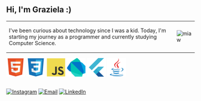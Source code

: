 ## Hi, I'm Graziela :)
<table style="border: none;">
        <tr>
                <td><p>I've been curious about technology since I was a kid. Today, I'm starting my journey as a programmer and currently studying Computer Science.</p></td>
                <td><img src="gato.gif"  alt="miaw" width="150px"/></td>
        </tr>
</table>

<div class="languages-svg">
        <img src="https://raw.githubusercontent.com/devicons/devicon/master/icons/html5/html5-original.svg" alt="HTML5" width="50px">
        <img src="https://raw.githubusercontent.com/devicons/devicon/master/icons/css3/css3-original.svg" alt="CSS3" width="50px">
        <img src="https://raw.githubusercontent.com/devicons/devicon/master/icons/javascript/javascript-original.svg" alt="JAVASCRIPT" width="50px">
        <img src="https://raw.githubusercontent.com/devicons/devicon/master/icons/dart/dart-original.svg" alt="DART" width="50px">
        <img src="https://raw.githubusercontent.com/devicons/devicon/master/icons/flutter/flutter-original.svg" alt="FLUTTER" width="50px">
        <img src="https://raw.githubusercontent.com/devicons/devicon/master/icons/java/java-original.svg" alt="JAVA" width="50px">
</div>

##

<div class="contact">
        <a href="https://www.instagram.com/graziela.llucena"><img src="https://img.shields.io/badge/-Instagram-%23E4405F?style=for-the-badge&logo=instagram&logoColor=white" alt="Instagram" target="_blank"></a>
        <a href="mailto:grazielalucena8@gmail.com"><img src="https://img.shields.io/badge/-Gmail-%23333?style=for-the-badge&logo=gmail&logoColor=white" alt="Email" target="_blank"></a>
        <a href="https://www.linkedin.com/in/graziela-lucena-dev"><img src="https://img.shields.io/badge/-LinkedIn-%230077B5?style=for-the-badge&logo=linkedin&logoColor=white" alt="LinkedIn" target="_blank"></a>
</div>

